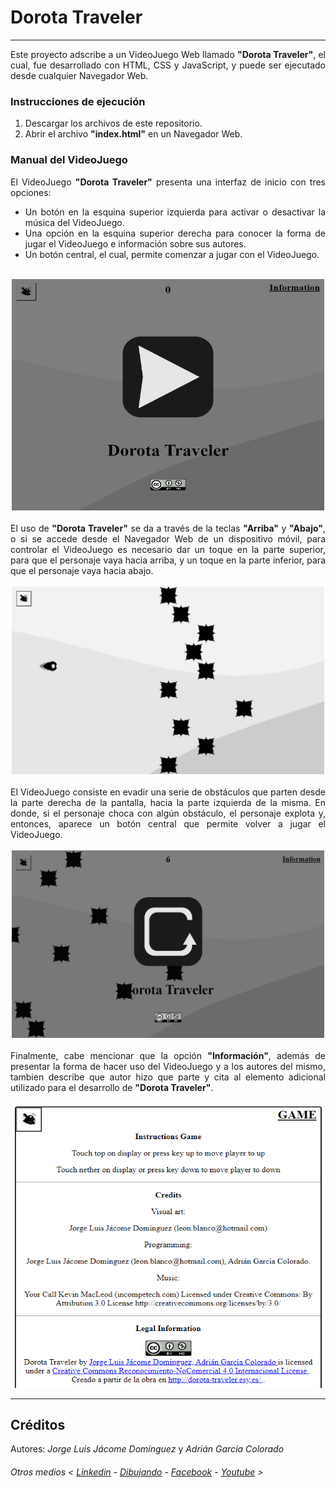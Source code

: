 # Dorota Traveler
*******

<div align="justify">
Este proyecto adscribe a un VideoJuego Web llamado <strong>"Dorota Traveler"</strong>, el cual, fue desarrollado con HTML, CSS y JavaScript, y puede ser ejecutado desde cualquier Navegador Web.
</div>

### Instrucciones de ejecución

<ol>
    <li><div align="justify">Descargar los archivos de este repositorio.
    </div></li>
    <li><div align="justify">Abrir el archivo <strong>"index.html"</strong> en un Navegador Web.
    </li>
</ol>

### Manual del VideoJuego

<div align="justify">
El VideoJuego <strong>"Dorota Traveler"</strong> presenta una interfaz de inicio con tres opciones:
</div>

<ul>
    <li><div align="justify">Un botón en la esquina superior izquierda para activar o desactivar la música del VideoJuego.
    </div></li>
    <li><div align="justify">Una opción en la esquina superior derecha para conocer la forma de jugar el VideoJuego e información sobre sus autores.
    </div></li>
    <li><div align="justify">Un botón central, el cual, permite comenzar a jugar con el VideoJuego.
    </div></li>
</ul>

</div>

</br>
<div align="center">
<img src="imgs/Portada.png" width="500" height="370">
</div>
</br>

<div align="justify">
El uso de <strong>"Dorota Traveler"</strong> se da a través de la teclas <strong>"Arriba"</strong> y <strong>"Abajo"</strong>, o si se accede desde el Navegador Web de un dispositivo móvil, para controlar el VideoJuego es necesario dar un toque en la parte superior, para que el personaje vaya hacia arriba, y un toque en la parte inferior, para que el personaje vaya hacia abajo.
</div>

</br>
<div align="center">
<img src="imgs/Juego.png" width="500" height="300">
</div>
</br>

<div align="justify">
El VideoJuego consiste en evadir una serie de obstáculos que parten desde la parte derecha de la pantalla, hacia la parte izquierda de la misma. En donde, si el personaje choca con algún obstáculo, el personaje explota y, entonces, aparece un botón central que permite volver a jugar el VideoJuego.
</div>

</br>
<div align="center">
<img src="imgs/Reiniciar.png" width="500" height="300">
</div>
</br>

<div align="justify">
Finalmente, cabe mencionar que la opción <strong>"Información"</strong>, además de presentar la forma de hacer uso del VideoJuego y a los autores del mismo, tambien describe que autor hizo que parte y cita al elemento adicional utilizado para el desarrollo de <strong>"Dorota Traveler"</strong>.
</div>

</br>
<div align="center">
<img src="imgs/ContraPortada.png" width="500" height="455">
</div>

*******
## Créditos

Autores: *Jorge Luis Jácome Domínguez* y *Adrián García Colorado*

######  Otros medios < [Linkedin](https://www.linkedin.com/in/jorge-luis-j%C3%A1come-dom%C3%ADnguez-44294a91/) - [Dibujando](https://dibujando.net/soragefroren) - [Facebook](https://www.facebook.com/SoraGefroren) - [Youtube](https://www.youtube.com/c/SoraGefroren) >


